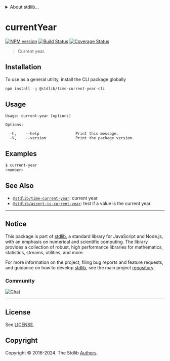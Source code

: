 <!--

@license Apache-2.0

Copyright (c) 2022 The Stdlib Authors.

Licensed under the Apache License, Version 2.0 (the "License");
you may not use this file except in compliance with the License.
You may obtain a copy of the License at

   http://www.apache.org/licenses/LICENSE-2.0

Unless required by applicable law or agreed to in writing, software
distributed under the License is distributed on an "AS IS" BASIS,
WITHOUT WARRANTIES OR CONDITIONS OF ANY KIND, either express or implied.
See the License for the specific language governing permissions and
limitations under the License.

-->


<details>
  <summary>
    About stdlib...
  </summary>
  <p>We believe in a future in which the web is a preferred environment for numerical computation. To help realize this future, we've built stdlib. stdlib is a standard library, with an emphasis on numerical and scientific computation, written in JavaScript (and C) for execution in browsers and in Node.js.</p>
  <p>The library is fully decomposable, being architected in such a way that you can swap out and mix and match APIs and functionality to cater to your exact preferences and use cases.</p>
  <p>When you use stdlib, you can be absolutely certain that you are using the most thorough, rigorous, well-written, studied, documented, tested, measured, and high-quality code out there.</p>
  <p>To join us in bringing numerical computing to the web, get started by checking us out on <a href="https://github.com/stdlib-js/stdlib">GitHub</a>, and please consider <a href="https://opencollective.com/stdlib">financially supporting stdlib</a>. We greatly appreciate your continued support!</p>
</details>

# currentYear

[![NPM version][npm-image]][npm-url] [![Build Status][test-image]][test-url] [![Coverage Status][coverage-image]][coverage-url] <!-- [![dependencies][dependencies-image]][dependencies-url] -->

> Current year.











<section class="cli">



<section class="installation">

## Installation

To use as a general utility, install the CLI package globally

```bash
npm install -g @stdlib/time-current-year-cli
```

</section>

<!-- CLI usage documentation. -->

<section class="usage">

## Usage

```text
Usage: current-year [options]

Options:

  -h,    --help                Print this message.
  -V,    --version             Print the package version.
```

</section>

<!-- /.usage -->

<section class="notes">

</section>

<!-- /.notes -->

<section class="examples">

## Examples

```bash
$ current-year
<number>
```

</section>

<!-- /.examples -->

</section>

<!-- /.cli -->

<!-- Section for related `stdlib` packages. Do not manually edit this section, as it is automatically populated. -->

<section class="related">

## See Also

-   <span class="package-name">[`@stdlib/time-current-year`][@stdlib/time-current-year]</span><span class="delimiter">: </span><span class="description">current year.</span>
-   <span class="package-name">[`@stdlib/assert-is-current-year`][@stdlib/assert/is-current-year]</span><span class="delimiter">: </span><span class="description">test if a value is the current year.</span>

</section>

<!-- /.related -->

<!-- Section for all links. Make sure to keep an empty line after the `section` element and another before the `/section` close. -->


<section class="main-repo" >

* * *

## Notice

This package is part of [stdlib][stdlib], a standard library for JavaScript and Node.js, with an emphasis on numerical and scientific computing. The library provides a collection of robust, high performance libraries for mathematics, statistics, streams, utilities, and more.

For more information on the project, filing bug reports and feature requests, and guidance on how to develop [stdlib][stdlib], see the main project [repository][stdlib].

### Community

[![Chat][chat-image]][chat-url]

---

## License

See [LICENSE][stdlib-license].


## Copyright

Copyright &copy; 2016-2024. The Stdlib [Authors][stdlib-authors].

</section>

<!-- /.stdlib -->

<!-- Section for all links. Make sure to keep an empty line after the `section` element and another before the `/section` close. -->

<section class="links">

[npm-image]: http://img.shields.io/npm/v/@stdlib/time-current-year-cli.svg
[npm-url]: https://npmjs.org/package/@stdlib/time-current-year-cli

[test-image]: https://github.com/stdlib-js/time-current-year@v0.2.2/actions/workflows/test.yml/badge.svg?branch=v0.2.2
[test-url]: https://github.com/stdlib-js/time-current-year@v0.2.2/actions/workflows/test.yml?query=branch:v0.2.2

[coverage-image]: https://img.shields.io/codecov/c/github/stdlib-js/time-current-year@v0.2.2/main.svg
[coverage-url]: https://codecov.io/github/stdlib-js/time-current-year@v0.2.2?branch=main

<!--

[dependencies-image]: https://img.shields.io/david/stdlib-js/time-current-year@v0.2.2.svg
[dependencies-url]: https://david-dm.org/stdlib-js/time-current-year@v0.2.2/main

-->

[chat-image]: https://img.shields.io/gitter/room/stdlib-js/stdlib.svg
[chat-url]: https://app.gitter.im/#/room/#stdlib-js_stdlib:gitter.im

[stdlib]: https://github.com/stdlib-js/stdlib

[stdlib-authors]: https://github.com/stdlib-js/stdlib/graphs/contributors

[cli-section]: https://github.com/stdlib-js/time-current-year@v0.2.2#cli
[cli-url]: https://github.com/stdlib-js/time-current-year@v0.2.2/tree/cli
[@stdlib/time-current-year]: https://github.com/stdlib-js/time-current-year@v0.2.2/tree/main

[umd]: https://github.com/umdjs/umd
[es-module]: https://developer.mozilla.org/en-US/docs/Web/JavaScript/Guide/Modules

[deno-url]: https://github.com/stdlib-js/time-current-year@v0.2.2/tree/deno
[deno-readme]: https://github.com/stdlib-js/time-current-year@v0.2.2/blob/deno/README.md
[umd-url]: https://github.com/stdlib-js/time-current-year@v0.2.2/tree/umd
[umd-readme]: https://github.com/stdlib-js/time-current-year@v0.2.2/blob/umd/README.md
[esm-url]: https://github.com/stdlib-js/time-current-year@v0.2.2/tree/esm
[esm-readme]: https://github.com/stdlib-js/time-current-year@v0.2.2/blob/esm/README.md
[branches-url]: https://github.com/stdlib-js/time-current-year@v0.2.2/blob/main/branches.md

[stdlib-license]: https://raw.githubusercontent.com/stdlib-js/time-current-year@v0.2.2/main/LICENSE

<!-- <related-links> -->

[@stdlib/assert/is-current-year]: https://github.com/stdlib-js/assert-is-current-year

<!-- </related-links> -->

</section>

<!-- /.links -->
